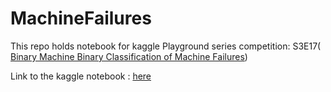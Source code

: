 # MachineFailures
This repo holds notebook for kaggle Playground series competition: S3E17( [Binary Machine Binary Classification of Machine Failures](https://www.kaggle.com/competitions/playground-series-s3e17))

Link to the kaggle notebook : [here](https://www.kaggle.com/saugatkafley/binary-machine-failures-randomforest-kfold)
